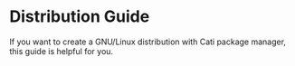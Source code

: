 # Distribution Guide
If you want to create a GNU/Linux distribution with Cati package manager, this guide is helpful for you.
